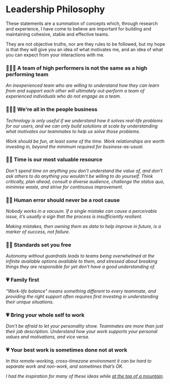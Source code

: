 # Leadership Philosophy

These statements are a summation of concepts which, through research and experience, I have come to believe are important for building and maintaining cohesive, stable and effective teams. 

They are not objective truths, nor are they rules to be followed, but my hope is that they will give you an idea of what motivates me, and an idea of what you can expect from your interactions with me.

### :people_holding_hands: A team of high performers is not the same as a high performing team

*An inexperienced team who are willing to understand how they can learn from and support each other will ultimately out-perform a team of experienced individuals who do not engage as a team.*

### :people_holding_hands: We're all in the people business

*Technology is only useful if we understand how it solves real-life problems for our users, and we can only build solutions at scale by understanding what motivates our teammates to help us solve those problems.*

*Work should be fun, at least some of the time. Work relationships are worth investing in, beyond the minimum required for business-as-usual.*

### :office_worker: Time is our most valuable resource

*Don't spend time on anything you don't understand the value of, and don’t ask others to do anything you wouldn’t be willing to do yourself. Think critically, plan ahead, consult a diverse audience, challenge the status quo, minimise waste, and strive for continuous improvement.*

### :office_worker: Human error should never be a root cause

*Nobody works in a vacuum. If a single mistake can cause a perceivable issue, it’s usually a sign that the process is insufficiently resilient.*

*Making mistakes, then owning them as data to help improve in future, is a marker of success, not failure.*

### :office_worker: Standards set you free

*Autonomy without guardrails leads to teams being overwhelmed at the infinite available options available to them, and stressed about breaking things they are responsible for yet don’t have a good understanding of.*

### :heartpulse: Family first

*“Work-life balance” means something different to every teammate, and providing the right support often requires first investing in understanding their unique situations.*

### :heartpulse: Bring your whole self to work

*Don’t be afraid to let your personality show. Teammates are more than just their job description. Understand how your work supports your personal values and motivations, and vice versa.*

### :heartpulse: Your best work is sometimes done not at work

*In this remote-working, cross-timezone environment it can be hard to separate work and non-work, and sometimes that’s OK.*

*I had the inspiration for many of these ideas while [at the top of a mountain](https://photos.app.goo.gl/wPtyNGzMgec61GmT9).*
